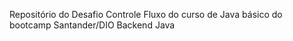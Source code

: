 Repositório do Desafio Controle Fluxo do curso de Java básico do bootcamp Santander/DIO Backend Java
